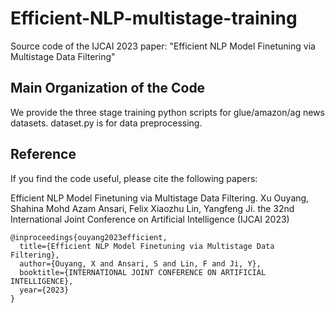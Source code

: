 # Efficient-NLP-multistage-training

Source code of the IJCAI 2023 paper: "Efficient NLP Model Finetuning via Multistage Data Filtering"

## Main Organization of the Code	

We provide the three stage training python scripts for glue/amazon/ag news datasets.
dataset.py is for data preprocessing.

## Reference

If you find the code useful, please cite the following papers:

Efficient NLP Model Finetuning via Multistage Data Filtering. Xu Ouyang, Shahina Mohd Azam Ansari, Felix Xiaozhu Lin, Yangfeng Ji. the 32nd International Joint Conference on Artificial Intelligence (IJCAI 2023)
````
@inproceedings{ouyang2023efficient,
  title={Efficient NLP Model Finetuning via Multistage Data Filtering},
  author={Ouyang, X and Ansari, S and Lin, F and Ji, Y},
  booktitle={INTERNATIONAL JOINT CONFERENCE ON ARTIFICIAL INTELLIGENCE},
  year={2023}
}
````